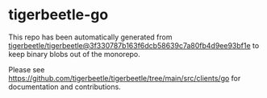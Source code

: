# tigerbeetle-go
This repo has been automatically generated from
[tigerbeetle/tigerbeetle@3f330787b163f6dcb58639c7a80fb4d9ee93bf1e](https://github.com/tigerbeetle/tigerbeetle/commit/3f330787b163f6dcb58639c7a80fb4d9ee93bf1e)
to keep binary blobs out of the monorepo.

Please see
<https://github.com/tigerbeetle/tigerbeetle/tree/main/src/clients/go>
for documentation and contributions.